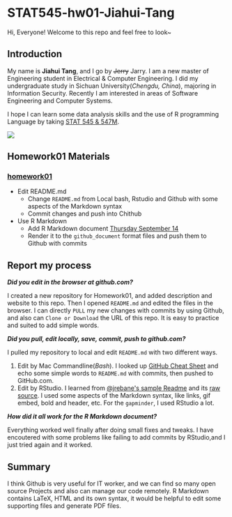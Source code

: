 # STAT545-hw01-Jiahui-Tang

Hi, Everyone! Welcome to this repo and feel free to look~

## Introduction

My name is **Jiahui Tang**, and I go by ~~Jerry~~ Jarry. I am a new master of Engineering student in Electrical & Computer Engineering. I did my undergraduate study in Sichuan University(*Chengdu, China*), majoring in Information Security. Recently I am interested in areas of Software Engineering and Computer Systems.

I hope I can learn some data analysis skills and the use of R programming Language by taking [STAT 545 & 547M](http://stat545.com).

![ ](http://img.mp.itc.cn/upload/20170227/6993d2232f99469d8b3870b3243a4b65.gif
)

## Homework01 Materials

### [homework01](http://stat545.com/hw01_edit-README.html)

- Edit README.md
     + Change `README.md` from Local bash, Rstudio and Github with some aspects of the Markdown syntax
     + Commit changes and push into Chithub
- Use R Markdown
     + Add R Markdown document [Thursday September 14](http://stat545.com/block006_care-feeding-data.html)
     + Render it to the  `github_document` format files and push them to Github with commits

## Report my process

***Did you edit in the browser at github.com?***

I created a new repository for Homework01, and added description and website to this repo. Then I opened `README.md` and edited the files in the browser. I can directly `PULL` my new changes with commits by using Github, and also can `Clone or Download` the URL of this repo. It is easy to practice and suited to add simple words.

***Did you pull, edit locally, save, commit, push to github.com?***

I pulled my repository to local and edit `README.md` with two different ways.
1. Edit by Mac Commandline(*Bash*). I looked up [GitHub Cheat Sheet](https://services.github.com/on-demand/downloads/github-git-cheat-sheet.pdf) and echo some simple words to `README.md` with commits, then pushed to GitHub.com.
2. Edit by RStudio. I learned from [@jrebane's sample Readme](https://github.com/STAT545-UBC/STAT545-UBC.github.io/blob/master/hw01_sample_readme.md) and its [raw source](https://raw.githubusercontent.com/STAT545-UBC/STAT545-UBC.github.io/master/hw01_sample_readme.md). I used some aspects of the Markdown syntax, like links, gif embed, bold and header, etc. For the `gapminder`, I used RStudio a lot.

***How did it all work for the R Markdown document?***

Everything worked well finally after doing small fixes and tweaks. I have encoutered with some problems like failing to add commits by RStudio,and I just tried again and it worked.

## Summary

I think Github is very useful for IT worker, and we can find so many open source Projects and also can manage our code remotely. R Markdown contains LaTeX, HTML and its own syntax, it would be helpful to edit some supporting files and generate PDF files.